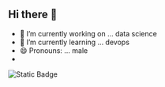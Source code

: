 ## Hi there 👋
- 🔭 I’m currently working on ... data science
- 🌱 I’m currently learning ... devops
- 😄 Pronouns: ... male
- 
 ![Static Badge](https://img.shields.io/badge/build-passing-brightgreen?style=flat&logo=appveyor&logoColor=violet&logoSize=auto&label=healthiness&labelColor=abcdef&color=fedcba&cacheSeconds=3600)
